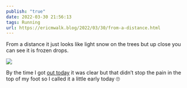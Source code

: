 ```yaml
---
publish: "true"
date: 2022-03-30 21:56:13
tags: Running
url: https://ericmwalk.blog/2022/03/30/from-a-distance.html
---
```


From a distance it just looks like light snow on the trees but up close you can see it is frozen drops.

![](https://ericmwalk.blog/uploads/2022/62f0ed55da.jpg)

By the time I got [out today](http://www.strava.com/activities/6908546568) it was clear but that didn’t stop the pain in the top of my foot so I called it a little early today 🙄